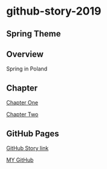 # github-story-2019
## Spring Theme

## Overview
Spring in Poland

## Chapter
[Chapter One](chapter01.html)

[Chapter Two](chapter02.html)

## GitHub Pages
[GitHub Story link](https://mateuszitb.github.io/github-story-2019/)

[MY GitHub](https://github.com/MateuszITB/github-story-2019/)


